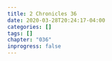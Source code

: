 ```yaml
---
title: 2 Chronicles 36
date: 2020-03-28T20:24:17-04:00
categories: []
tags: []
chapter: "036"
inprogress: false
---
```


